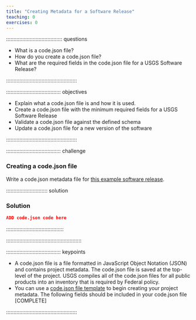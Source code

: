 ```yaml
---
title: "Creating Metadata for a Software Release"
teaching: 0
exercises: 0
---
```


:::::::::::::::::::::::::::::::::::::: questions 

- What is a code.json file?
- How do you create a code.json file?
- What are the required fields in the code.json file for a USGS Software Release?

::::::::::::::::::::::::::::::::::::::::::::::::

::::::::::::::::::::::::::::::::::::: objectives

- Explain what a code.json file is and how it is used.
- Create a code.json file with the minimum required fields for a USGS Software Release
- Validate a code.json file against the defined schema
- Update a code.json file for a new version of the software

::::::::::::::::::::::::::::::::::::::::::::::::


::::::::::::::::::::::::::::::::::::: challenge

### Creating a code.json file

Write a code.json metadata file for [this example software release](https://code.usgs.gov).

:::::::::::::::::::::::::::: solution

### Solution

```json
ADD code.json code here
```

:::::::::::::::::::::::::::::::::::::::

:::::::::::::::::::::::::::::::::::::::::::::::::::


::::::::::::::::::::::::::::::::::::: keypoints

* A code.json file is a file formatted in JavaScript Object Notation (JSON) and contains project metadata. The code.json file is saved at the top-level of the project. USGS compiles all of the code.json files for all public products into an inventory that is required by Federal policy.
* You can use a [code.json file template](https://code.chs.usgs.gov/software/software-management/-/raw/main/administrative_templates/code.json) to begin creating your project metadata.
The following fields should be included in your code.json file [COMPLETE]

::::::::::::::::::::::::::::::::::::::::::::::::


